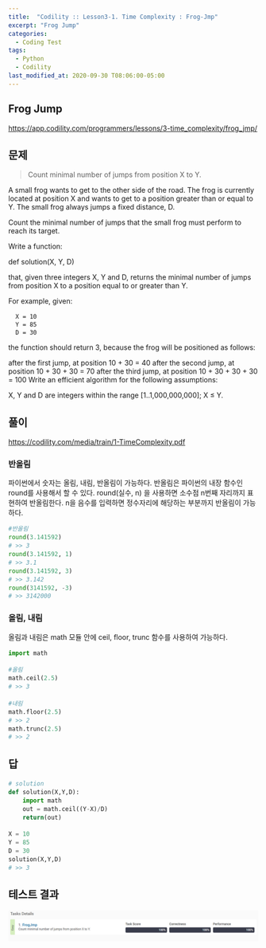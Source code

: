 ```yaml
---
title:  "Codility :: Lesson3-1. Time Complexity : Frog-Jmp"
excerpt: "Frog Jump"
categories:
  - Coding Test
tags:
  - Python
  - Codility
last_modified_at: 2020-09-30 T08:06:00-05:00
---
```


Frog Jump
-----------------------
<https://app.codility.com/programmers/lessons/3-time_complexity/frog_jmp/>

문제
-------------------------
> Count minimal number of jumps from position X to Y.

A small frog wants to get to the other side of the road. The frog is currently located at position X and wants to get to a position greater than or equal to Y. The small frog always jumps a fixed distance, D.

Count the minimal number of jumps that the small frog must perform to reach its target.

Write a function:

def solution(X, Y, D)

that, given three integers X, Y and D, returns the minimal number of jumps from position X to a position equal to or greater than Y.

For example, given:
```
  X = 10
  Y = 85
  D = 30
```
the function should return 3, because the frog will be positioned as follows:

after the first jump, at position 10 + 30 = 40
after the second jump, at position 10 + 30 + 30 = 70
after the third jump, at position 10 + 30 + 30 + 30 = 100
Write an efficient algorithm for the following assumptions:

X, Y and D are integers within the range [1..1,000,000,000];
X ≤ Y.


풀이
--------------

<https://codility.com/media/train/1-TimeComplexity.pdf>

### 반올림

파이썬에서 숫자는 올림, 내림, 반올림이 가능하다.
반올림은 파이썬의 내장 함수인 round를 사용해서 할 수 있다.
round(실수, n) 을 사용하면 소수점 n번째 자리까지 표현하여 반올림한다. n을 음수를 입력하면 정수자리에 해당하는 부분까지 반올림이 가능하다.

```python
#반올림
round(3.141592)
# >> 3
round(3.141592, 1)
# >> 3.1
round(3.141592, 3)
# >> 3.142
round(3141592, -3)
# >> 3142000
```


### 올림, 내림

올림과 내림은 math 모듈 안에 ceil, floor, trunc 함수를 사용하여 가능하다.

```python
import math

#올림
math.ceil(2.5)
# >> 3

#내림
math.floor(2.5)
# >> 2
math.trunc(2.5)
# >> 2
```



답
--------------

``` python
# solution
def solution(X,Y,D):
    import math
    out = math.ceil((Y-X)/D)
    return(out)

X = 10
Y = 85
D = 30
solution(X,Y,D)
# >> 3
```

테스트 결과
--------------
![](assets/images/2020-09-30_lesson3-1_frog-jump-ab6095d8.png)
